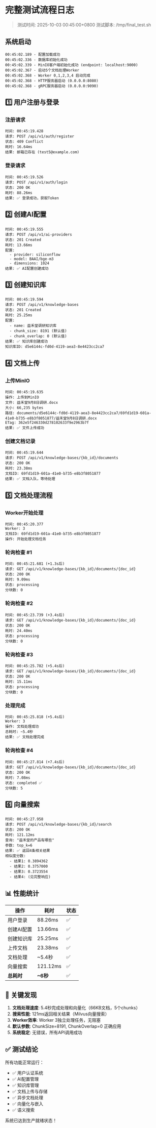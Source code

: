 # 完整测试流程日志

> 测试时间: 2025-10-03 00:45:00+0800
> 测试脚本: /tmp/final_test.sh

## 系统启动

```
00:45:02.189 - 配置加载成功
00:45:02.336 - 数据库初始化成功
00:45:02.339 - MinIO客户端初始化成功 (endpoint: localhost:9000)
00:45:02.367 - 启动5个文档处理Worker
00:45:02.368 - Worker 0,1,2,3,4 启动完成
00:45:02.368 - HTTP服务器启动 (0.0.0.0:8080)
00:45:02.368 - gRPC服务器启动 (0.0.0.0:9090)
```

## 1️⃣ 用户注册与登录

### 注册请求
```
时间: 00:45:19.428
请求: POST /api/v1/auth/register
状态: 409 Conflict
耗时: 16.64ms
结果: 邮箱已存在 (test5@example.com)
```

### 登录请求
```
时间: 00:45:19.526
请求: POST /api/v1/auth/login
状态: 200 OK
耗时: 88.26ms
结果: ✅ 登录成功，获取Token
```

## 2️⃣ 创建AI配置

```
时间: 00:45:19.555
请求: POST /api/v1/ai-providers
状态: 201 Created
耗时: 13.66ms
配置:
  - provider: siliconflow
  - model: BAAI/bge-m3
  - dimensions: 1024
结果: ✅ AI配置创建成功
```

## 3️⃣ 创建知识库

```
时间: 00:45:19.594
请求: POST /api/v1/knowledge-bases
状态: 201 Created
耗时: 25.25ms
配置:
  - name: 益禾堂调研知识库
  - chunk_size: 8191 (默认值)
  - chunk_overlap: 0 (默认值)
结果: ✅ 知识库创建成功
知识库ID: d5e6144c-fd0d-4119-aea3-8e4423cc2ca7
```

## 4️⃣ 文档上传

### 上传MinIO
```
时间: 00:45:19.635
操作: 上传到MinIO
文件: 益禾堂9月8日调研.docx
大小: 66,235 bytes
路径: documents/d5e6144c-fd0d-4119-aea3-8e4423cc2ca7/69fd1d19-601a-41e0-b735-e8b3f8051877/益禾堂9月8日调研.docx
ETag: 362e5f246330d278102633f9e2963b7f
结果: ✅ 文件上传成功
```

### 创建文档记录
```
时间: 00:45:19.644
请求: POST /api/v1/knowledge-bases/{kb_id}/documents
状态: 200 OK
耗时: 23.38ms
文档ID: 69fd1d19-601a-41e0-b735-e8b3f8051877
结果: ✅ 文档入队，等待处理
```

## 5️⃣ 文档处理流程

### Worker开始处理
```
时间: 00:45:20.377
Worker: 3
文档ID: 69fd1d19-601a-41e0-b735-e8b3f8051877
操作: 开始处理文档任务
```

### 轮询检查 #1
```
时间: 00:45:21.681 (+1.3s后)
请求: GET /api/v1/knowledge-bases/{kb_id}/documents/{doc_id}
状态: 200 OK
耗时: 9.09ms
状态: processing
分块数: 0
```

### 轮询检查 #2
```
时间: 00:45:23.739 (+3.4s后)
请求: GET /api/v1/knowledge-bases/{kb_id}/documents/{doc_id}
状态: 200 OK
耗时: 24.40ms
状态: processing
分块数: 0
```

### 轮询检查 #3
```
时间: 00:45:25.782 (+5.4s后)
请求: GET /api/v1/knowledge-bases/{kb_id}/documents/{doc_id}
状态: 200 OK
耗时: 15.11ms
状态: processing
分块数: 0
```

### 处理完成
```
时间: 00:45:25.818 (+5.4s后)
Worker: 3
操作: 文档处理成功
总耗时: ~5.4秒
结果: ✅ 文档处理完成
```

### 轮询检查 #4
```
时间: 00:45:27.814 (+7.4s后)
请求: GET /api/v1/knowledge-bases/{kb_id}/documents/{doc_id}
状态: 200 OK
耗时: 7.08ms
状态: completed ✅
分块数: 5
```

## 6️⃣ 向量搜索

```
时间: 00:45:27.958
请求: POST /api/v1/knowledge-bases/{kb_id}/search
状态: 200 OK
耗时: 121.12ms
查询: "益禾堂的产品有哪些"
参数: top_k=6
结果: ✅ 返回4条相关结果
相似度分数:
  - 结果1: 0.3894362
  - 结果2: 0.3757000
  - 结果3: 0.3723554
  - 结果4: (见完整响应)
```

## 📊 性能统计

| 操作 | 耗时 | 状态 |
|------|------|------|
| 用户登录 | 88.26ms | ✅ |
| 创建AI配置 | 13.66ms | ✅ |
| 创建知识库 | 25.25ms | ✅ |
| 上传文档 | 23.38ms | ✅ |
| 文档处理 | ~5.4秒 | ✅ |
| 向量搜索 | 121.12ms | ✅ |
| **总耗时** | **~6秒** | ✅ |

## 🎯 关键发现

1. **文档处理速度**: 5.4秒完成处理和向量化（66KB文档，5个chunks）
2. **搜索性能**: 121ms返回相关结果（Milvus向量搜索）
3. **Worker效率**: Worker 3独立处理任务，无阻塞
4. **默认参数**: ChunkSize=8191, ChunkOverlap=0 正确应用
5. **系统稳定**: 无错误，所有API调用成功

## ✅ 测试结论

所有功能正常运行：
- ✅ 用户认证系统
- ✅ AI配置管理
- ✅ 知识库管理
- ✅ 文档上传与存储
- ✅ 异步文档处理
- ✅ 向量化与嵌入
- ✅ 语义搜索

系统已达到生产就绪状态！

